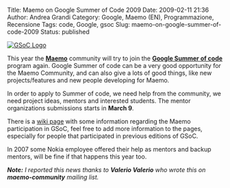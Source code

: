 Title: Maemo on Google Summer of Code 2009
Date: 2009-02-11 21:36
Author: Andrea Grandi
Category: Google, Maemo (EN), Programmazione, Recensione
Tags: code, Google, gsoc
Slug: maemo-on-google-summer-of-code-2009
Status: published

[![]({static}/images/2009/02/soc08300x300_white.jpg "GSoC Logo")]()

This year the [**Maemo**](http://www.maemo.org) community will try to join the
**[Google Summer of code](http://code.google.com/soc)** program again.
Google Summer of code can be a very good opportunity for the Maemo
Community, and can also give a lots of good things, like new
projects/features and new people developing for Maemo.

In order to apply to Summer of code, we need help from the community, we
need project ideas, mentors and interested students. The mentor
organizations submissions starts in **March 9**.

There is a [wiki page](http://wiki.maemo.org/GSoC_2009/) with some
information regarding the Maemo participation in GSoC, feel free to add
more information to the pages, especially for people that participated
in previous editions of GSoC.

In 2007 some Nokia employee offered their help as mentors and backup
mentors, will be fine if that happens this year too.

***Note:** I reported this news thanks to **Valerio Valerio** who wrote
this on **maemo-community** mailing list.*
